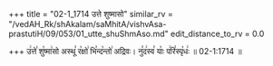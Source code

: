 +++
title = "02-1_1714 उत्ते शुष्मासो"
similar_rv = "/vedAH_Rk/shAkalam/saMhitA/vishvAsa-prastutiH/09/053/01_utte_shuShmAso.md"
edit_distance_to_rv = 0.0

+++
उ꣢त्ते꣣ शु꣡ष्मा꣢सो अस्थू꣣ र꣡क्षो꣢ भि꣣न्द꣡न्तो꣢ अद्रिवः। नु꣣द꣢स्व꣣ याः꣡ प꣢रि꣣स्पृ꣡धः꣢ ॥ 02-1:1714 ॥

<div class="js_include " url="/vedAH_Rk/shAkalam/saMhitA/vishvAsa-prastutiH/09/053/01_utte_shuShmAso.md"  newLevelForH1="2" title="विश्वास-शाकल-प्रस्तुतिः"  > </div>